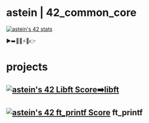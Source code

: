 # astein | 42_common_core

[![astein's 42 stats](https://badge42.vercel.app/api/v2/clipcdl9g003008ju3zj0h44e/stats?cursusId=21&coalitionId=110)](https://profile.intra.42.fr/users/astein)

▶️➡️📎📍⚡️🌲👉
# projects
## [![astein's 42 Libft Score](https://badge42.vercel.app/api/v2/clipcdl9g003008ju3zj0h44e/project/3060883)➡️libft](./libft) 
## [![astein's 42 ft_printf Score](https://badge42.vercel.app/api/v2/clipcdl9g003008ju3zj0h44e/project/3072972)](./ft_printf) ft_printf



